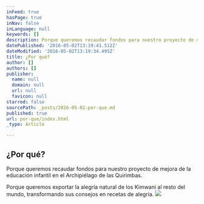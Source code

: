 ```yaml
---
inFeed: true
hasPage: true
inNav: false
inLanguage: null
keywords: []
description: Porque queremos recaudar fondos para nuestro proyecto de mejora de la educación infantil en el Archipiélago de las Quirimbas.
datePublished: '2016-05-02T13:19:41.512Z'
dateModified: '2016-05-02T13:19:34.495Z'
title: ¿Por qué?
author: []
authors: []
publisher:
  name: null
  domain: null
  url: null
  favicon: null
starred: false
sourcePath: _posts/2016-05-02-por-que.md
published: true
url: por-que/index.html
_type: Article

---
```

## ¿Por qué?

Porque queremos recaudar fondos para nuestro proyecto de mejora de la educación infantil en el Archipiélago de las Quirimbas.

Porque queremos exportar la alegría natural de los Kimwani al resto del mundo, transformando sus consejos en recetas de alegría.
![](https://the-grid-user-content.s3-us-west-2.amazonaws.com/8080a62a-2ad9-4dcb-93db-88320e6722b5.png)